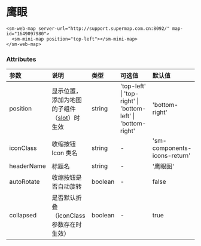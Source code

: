 # 鹰眼

<sm-iframe src="http://iclient.supermap.io/examples/component/components_minimap_vue.html"></sm-iframe>

```vue
<sm-web-map server-url="http://support.supermap.com.cn:8092/" map-id="1649097980">
  <sm-mini-map position="top-left"></sm-mini-map>
</sm-web-map>
```

### Attributes

| 参数       | 说明                                                                            | 类型    | 可选值                                                       | 默认值                       |
| :--------- | :------------------------------------------------------------------------------ | :------ | :----------------------------------------------------------- | :--------------------------- |
| position   | 显示位置，添加为地图的子组件（[slot](https://cn.vuejs.org/v2/api/#slot)）时生效 | string  | 'top-left' \| 'top-right' \| 'bottom-left' \| 'bottom-right' | 'bottom-right'               |
| iconClass  | 收缩按钮 Icon 类名                                                              | string  | -                                                            | 'sm-components-icons-return' |
| headerName | 标题名                                                                          | string  | -                                                            | '鹰眼图'                     |
| autoRotate | 收缩按钮是否自动旋转                                                            | boolean | -                                                            | false                        |
| collapsed  | 是否默认折叠（iconClass 参数存在时生效）                                        | boolean | -                                                            | true                         |
